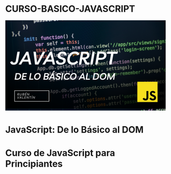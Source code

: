 # CURSO-BASICO-JAVASCRIPT
<p align="center">
  <img src="cursojavascript.png" alt="Curso JavaScript - De BÁSICO a DOM">
</p>

# JavaScript: De lo Básico al DOM

# Curso de JavaScript para Principiantes


